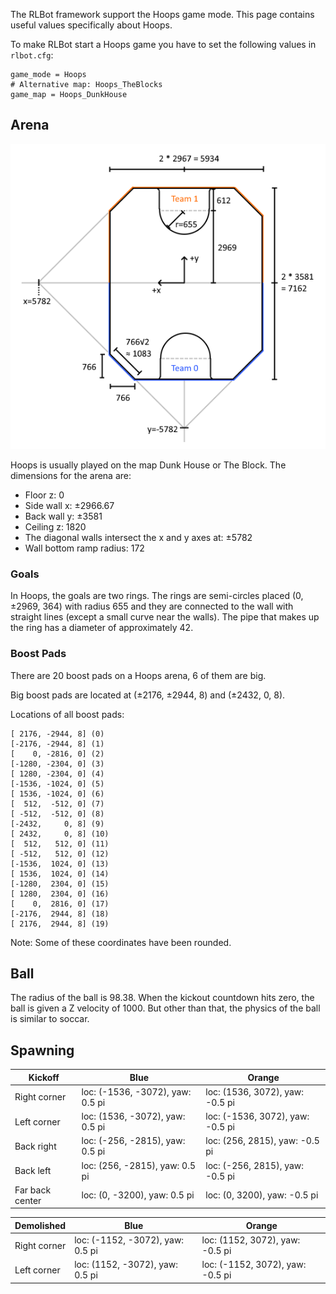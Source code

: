 The RLBot framework support the Hoops game mode. This page contains useful values specifically about Hoops.

To make RLBot start a Hoops game you have to set the following values in `rlbot.cfg`:

```
game_mode = Hoops
# Alternative map: Hoops_TheBlocks
game_map = Hoops_DunkHouse
```

## Arena

![](/img/hoops/hoops-dimensions.png)

Hoops is usually played on the map Dunk House or The Block. The dimensions for the arena are:

- Floor z: 0
- Side wall x: ±2966.67
- Back wall y: ±3581
- Ceiling z: 1820
- The diagonal walls intersect the x and y axes at: ±5782
- Wall bottom ramp radius: 172

### Goals

In Hoops, the goals are two rings. The rings are semi-circles placed (0, ±2969, 364) with radius 655 and they are connected to the wall with straight lines (except a small curve near the walls). The pipe that makes up the ring has a diameter of approximately 42.


### Boost Pads

There are 20 boost pads on a Hoops arena, 6 of them are big.

Big boost pads are located at (±2176, ±2944, 8) and (±2432, 0, 8).

Locations of all boost pads:

```
[ 2176, -2944, 8] (0)
[-2176, -2944, 8] (1)
[    0, -2816, 0] (2)
[-1280, -2304, 0] (3)
[ 1280, -2304, 0] (4)
[-1536, -1024, 0] (5)
[ 1536, -1024, 0] (6)
[  512,  -512, 0] (7)
[ -512,  -512, 0] (8)
[-2432,     0, 8] (9)
[ 2432,     0, 8] (10)
[  512,   512, 0] (11)
[ -512,   512, 0] (12)
[-1536,  1024, 0] (13)
[ 1536,  1024, 0] (14)
[-1280,  2304, 0] (15)
[ 1280,  2304, 0] (16)
[    0,  2816, 0] (17)
[-2176,  2944, 8] (18)
[ 2176,  2944, 8] (19)
```

Note: Some of these coordinates have been rounded.

## Ball

The radius of the ball is 98.38. When the kickout countdown hits zero, the ball is given a Z velocity of 1000. But other than that, the physics of the ball is similar to soccar.

## Spawning

| Kickoff         | Blue                              | Orange                            |
|-----------------|-----------------------------------|-----------------------------------|
| Right corner    | loc: (-1536, -3072), yaw: 0.5 pi  | loc: (1536, 3072), yaw: -0.5 pi   |
| Left corner     | loc: (1536, -3072), yaw: 0.5 pi   | loc: (-1536, 3072), yaw: -0.5 pi  |
| Back right      | loc: (-256, -2815), yaw: 0.5 pi   | loc: (256, 2815), yaw: -0.5 pi    |
| Back left       | loc: (256, -2815), yaw: 0.5 pi    | loc: (-256, 2815), yaw: -0.5 pi   |
| Far back center | loc: (0, -3200), yaw: 0.5 pi      | loc: (0, 3200), yaw: -0.5 pi      |

| Demolished      | Blue                              | Orange                            |
|-----------------|-----------------------------------|-----------------------------------|
| Right corner    | loc: (-1152, -3072), yaw: 0.5 pi  | loc: (1152, 3072), yaw: -0.5 pi   |
| Left corner     | loc: (1152, -3072), yaw: 0.5 pi   | loc: (-1152, 3072), yaw: -0.5 pi  |
